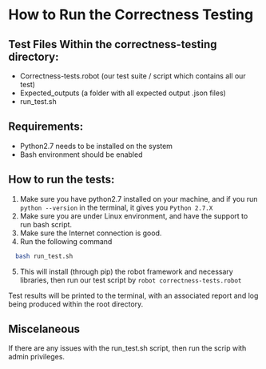 # How to Run the Correctness Testing

## Test Files Within the correctness-testing directory:
* Correctness-tests.robot (our test suite / script which contains all our test)
* Expected_outputs (a folder with all expected output .json files)
* run_test.sh

##  Requirements:
* Python2.7 needs to be installed on the system
* Bash environment should be enabled

## How to run the tests:
1. Make sure you have python2.7 installed on your machine, and
if you run `python --version` in the terminal, it gives you
`Python 2.7.X`
2. Make sure you are under Linux environment, and have the support to run bash script.
3. Make sure the Internet connection is good.
4. Run the following command
```bash
  bash run_test.sh
```
5. This will install (through pip) the robot framework and necessary libraries, then run our test script by `robot correctness-tests.robot`

Test results will be printed to the terminal, with an associated report and log being produced within the root directory. 
## Miscelaneous
If there are any issues with the run_test.sh script, then run the scrip with admin privileges.
